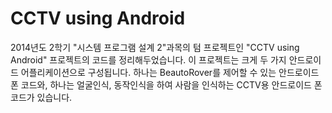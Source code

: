# CCTV using Android

2014년도 2학기 "시스템 프로그램 설계 2"과목의 텀 프로젝트인 "CCTV using Android" 프로젝트의 코드를 정리해두었습니다. 이 프로젝트는 크게 두 가지 안드로이드 어플리케이션으로 구성됩니다. 하나는 BeautoRover를 제어할 수 있는 안드로이드 폰 코드와, 하나는 얼굴인식, 동작인식을 하여 사람을 인식하는 CCTV용 안드로이드 폰 코드가 있습니다.